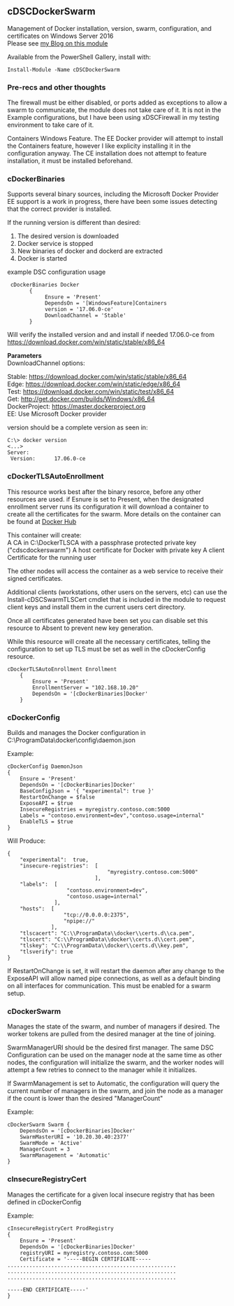 ## cDSCDockerSwarm

Management of Docker installation, version, swarm, configuration, and certificates on Windows Server 2016    
Please see [my Blog on this module](http://www.pscripted.com/docker-dsc/)

Available from the PowerShell Gallery, install with:
```
Install-Module -Name cDSCDockerSwarm
```

### Pre-recs and other thoughts

The firewall must be either disabled, or ports added as exceptions to allow a swarm to communicate, the module does not take care of it. It is not in the Example configurations, but I have been using xDSCFirewall in my testing environment to take care of it. 

Containers Windows Feature. The EE Docker provider will attempt to install the Containers feature, however I like explicity installing it in the configuration anyway. The CE installation does not attempt to feature installation, it must be installed beforehand. 

### cDockerBinaries

Supports several binary sources, including the Microsoft Docker Provider  
EE support is a work in progress, there have been some issues detecting that the correct provider is installed.

If the running version is different than desired:  

1. The desired version is downloaded
2. Docker service is stopped
3. New binaries of docker and dockerd are extracted
4. Docker is started
 
example DSC configuration usage
```
 cDockerBinaries Docker
       {
            Ensure = 'Present'
            DependsOn = '[WindowsFeature]Containers
            version = '17.06.0-ce'
            DownloadChannel = 'Stable'
       }
```
Will verify the installed version and and install if needed 17.06.0-ce from https://download.docker.com/win/static/stable/x86_64

**Parameters**  
DownloadChannel options:

 Stable: https://download.docker.com/win/static/stable/x86_64  
 Edge: https://download.docker.com/win/static/edge/x86_64  
 Test: https://download.docker.com/win/static/test/x86_64  
 Get: http://get.docker.com/builds/Windows/x86_64  
 DockerProject: https://master.dockerproject.org  
 EE: Use Microsoft Docker provider

version should be a complete version as seen in:  
```
C:\> docker version  
<...>  
Server:  
 Version:      17.06.0-ce
```
### cDockerTLSAutoEnrollment

This resource works best after the binary resorce, before any other resources are used. if Esnure is set to Present, when the designated enrollment server runs its configuration it will download a container to create all the certificates for the swarm. More details on the container can be found at [Docker Hub](https://hub.docker.com/r/pscripted/dsc-dockerswarm-tls/)

This container will create:    
 A CA in C:\DockerTLSCA with a passphrase protected private key ("cdscdockerswarm")
 A host certificate for Docker with private key
 A client Certificate for the running user

The other nodes will access the container as a web service to receive their signed certificates.

Additional clients (workstations, other users on the servers, etc) can use the Install-cDSCSwarmTLSCert cmdlet that is included in the module to request client keys and install them in the current users cert directory.

Once all certificates generated have been set you can disable set this resource to Absent to prevent new key generation.

While this resource will create all the necessary certificates, telling the configuration to set up TLS must be set as well in the cDockerConfig resource.

```
cDockerTLSAutoEnrollment Enrollment 
    {
        Ensure = 'Present'
        EnrollmentServer = "102.168.10.20"
        DependsOn = '[cDockerBinaries]Docker'
    }
```
### cDockerConfig

Builds and manages the Docker configuration in C:\ProgramData\docker\config\daemon.json

Example:
```
cDockerConfig DaemonJson
{
    Ensure = 'Present'
    DependsOn = '[cDockerBinaries]Docker'
    BaseConfigJson = '{ "experimental": true }'  
    RestartOnChange = $false
    ExposeAPI = $true
    InsecureRegistries = myregistry.contoso.com:5000
    Labels = "contoso.environment=dev","contoso.usage=internal"
    EnableTLS = $true
}
```

Will Produce:
```
{
    "experimental":  true,
    "insecure-registries":  [
                                "myregistry.contoso.com:5000"
                            ],
    "labels":  [
                   "contoso.environment=dev",
                   "contoso.usage=internal"
               ],
    "hosts":  [
                  "tcp://0.0.0.0:2375",
                  "npipe://"
              ],
    "tlscacert": "C:\\ProgramData\\docker\\certs.d\\ca.pem",
    "tlscert": "C:\\ProgramData\\docker\\certs.d\\cert.pem",
    "tlskey": "C:\\ProgramData\\docker\\certs.d\\key.pem",
    "tlsverify": true
}
```
If RestartOnChange is set, it will restart the daemon after any change to the 
ExposeAPI will allow named pipe connections, as well as a default binding on all interfaces for communication. This must be enabled for a swarm setup.

### cDockerSwarm

Manages the state of the swarm, and number of managers if desired. The worker tokens are pulled from the desired manager at the tine of joining.

SwarmManagerURI should be the desired first manager. The same DSC Configuration can be used on the manager node at the same time as other nodes, the configuration will initialize the swarm, and the worker nodes will attempt a few retries to connect to the manager while it initializes.

If SwarmManagement is set to Automatic, the configuration will query the current number of managers in the swarm, and join the node as a manager if the count is lower than the desired "ManagerCount"

Example:
```
cDockerSwarm Swarm {
    DependsOn = '[cDockerBinaries]Docker'
    SwarmMasterURI = '10.20.30.40:2377'
    SwarmMode = 'Active'
    ManagerCount = 3
    SwarmManagement = 'Automatic'
}
```

### cInsecureRegistryCert

Manages the certificate for a given local insecure registry that has been defined in cDockerConfig 

Example:
```
cInsecureRegistryCert ProdRegistry
{
    Ensure = 'Present'
    DependsOn = '[cDockerBinaries]Docker'
    registryURI = myregistry.contoso.com:5000
    Certificate = '-----BEGIN CERTIFICATE-----
......................................................
......................................................
......................................................

-----END CERTIFICATE-----'
}
```